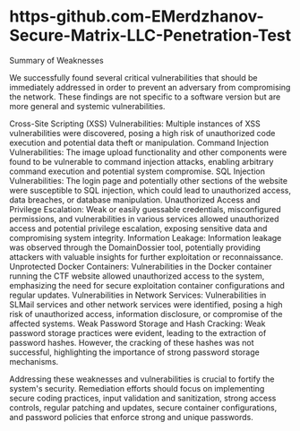 # https-github.com-EMerdzhanov-Secure-Matrix-LLC-Penetration-Test

Summary of Weaknesses

We successfully found several critical vulnerabilities that should be immediately addressed in order to prevent an adversary from compromising the network. These findings are not specific to a software version but are more general and systemic vulnerabilities.

Cross-Site Scripting (XSS) Vulnerabilities: Multiple instances of XSS vulnerabilities were discovered, posing a high risk of unauthorized code execution and potential data theft or manipulation.
Command Injection Vulnerabilities: The image upload functionality and other components were found to be vulnerable to command injection attacks, enabling arbitrary command execution and potential system compromise.
SQL Injection Vulnerabilities: The login page and potentially other sections of the website were susceptible to SQL injection, which could lead to unauthorized access, data breaches, or database manipulation.
Unauthorized Access and Privilege Escalation: Weak or easily guessable credentials, misconfigured permissions, and vulnerabilities in various services allowed unauthorized access and potential privilege escalation, exposing sensitive data and compromising system integrity.
Information Leakage: Information leakage was observed through the DomainDossier tool, potentially providing attackers with valuable insights for further exploitation or reconnaissance.
Unprotected Docker Containers: Vulnerabilities in the Docker container running the CTF website allowed unauthorized access to the system, emphasizing the need for secure exploitation container configurations and regular updates.
Vulnerabilities in Network Services: Vulnerabilities in SLMail services and other network services were identified, posing a high risk of unauthorized access, information disclosure, or compromise of the affected systems.
Weak Password Storage and Hash Cracking: Weak password storage practices were evident, leading to the extraction of password hashes. However, the cracking of these hashes was not successful, highlighting the importance of strong password storage mechanisms.



Addressing these weaknesses and vulnerabilities is crucial to fortify the system's security. Remediation efforts should focus on implementing secure coding practices, input validation and sanitization, strong access controls, regular patching and updates, secure container configurations, and password policies that enforce strong and unique passwords.
